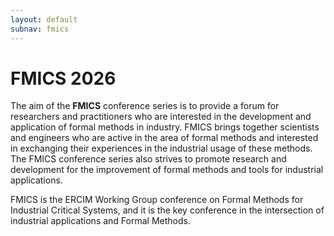 ```yaml
---
layout: default
subnav: fmics
---
```


# FMICS 2026

The aim of the **FMICS** conference series is to provide a forum for researchers and practitioners who are interested in the development and application of formal methods in industry. FMICS brings together scientists and engineers who are active in the area of formal methods and interested in exchanging their experiences in the industrial usage of these methods. The FMICS conference series also strives to promote research and development for the improvement of formal methods and tools for industrial applications.

FMICS is the ERCIM Working Group conference on Formal Methods for Industrial Critical Systems, and it is the key conference in the intersection of industrial applications and Formal Methods.
